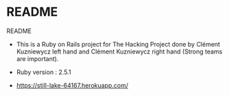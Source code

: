 # README

README
* This is a Ruby on Rails project for The Hacking Project done by Clément Kuzniewycz left hand and Clément Kuzniewycz right hand (Strong teams are important).

* Ruby version : 2.5.1

* https://still-lake-64167.herokuapp.com/
